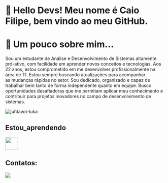 # 👋 Hello Devs! Meu nome é Caio Filipe, bem vindo ao meu GitHub.

# 🤔 Um pouco sobre mim...



Sou um estudante de Análise e
Desenvolvimento de Sistemas
altamente pró-ativo, com
facilidade em aprender novos
conceitos e tecnologias. Aos 22
anos, estou comprometido em
me desenvolver
profissionalmente na área de
TI. Estou sempre buscando
atualizações para acompanhar                       
as mudanças rápidas no setor.
Sou dedicado, organizado e
capaz de trabalhar bem tanto
de forma independente quanto
em equipe. Busco
oportunidades desafiadoras
que me permitam aplicar meu
conhecimento e contribuir
para projetos inovadores no
campo de desenvolvimento de
sistemas. 




![juhtawn-luka](https://github.com/caiofilipesc/caiofilipe/assets/163160656/b82109a4-149f-4fcf-8dcb-1d284e6ef7f4)


## Estou_aprendendo

<img loading="lazy" src="[https://cdn.jsdelivr.net/gh/devicons/devicon/icons/java/java-original.svg](https://cdn.jsdelivr.net/gh/devicons/devicon@latest/icons/python/python-original.svg)" width="40" height="40"/>  


## Contatos:
<div>
<a href="linkedin.com/in/caio-filipe-soares-carvalho-04050b226" target="_blank"><img loading="lazy" src="https://img.shields.io/badge/-LinkedIn-%230077B5?style=for-the-badge&logo=linkedin&logoColor=white" target="_blank"></a>   
</div>


